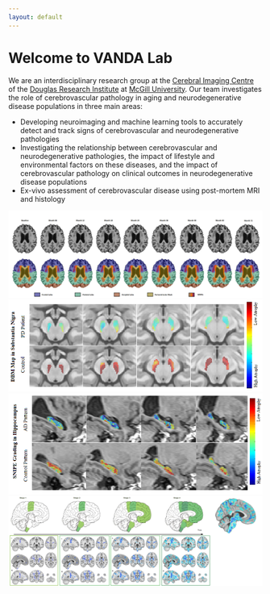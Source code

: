```yaml
---
layout: default
---
```


# Welcome to VANDA Lab

We are an interdisciplinary research group at the [Cerebral Imaging Centre](https://douglas.research.mcgill.ca/cerebral-imaging-centre/) of the [Douglas Research Institute](http://douglas.research.mcgill.ca) at [McGill University](https://www.mcgill.ca). Our team investigates the role of cerebrovascular pathology in aging and neurodegenerative disease populations in three main areas:

- Developing neuroimaging and machine learning tools to accurately detect and track signs of cerebrovascular and neurodegenerative pathologies
- Investigating the relationship between cerebrovascular and neurodegenerative pathologies, the impact of lifestyle and environmental factors on these diseases, and the impact of cerebrovascular pathology on clinical outcomes in neurodegenerative disease populations
- Ex-vivo assessment of cerebrovascular disease using post-mortem MRI and histology

<div class="image-slider" id="image-slider">
    <img class="visible" src="/assets/img1.png" alt="Image 1">
    <img src="/assets/img6.png" alt="Image 2">
    <img src="/assets/img7.png" alt="Image 3">
    <img src="/assets/img9.png" alt="Image 4">   
</div>



